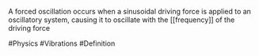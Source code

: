 A forced oscillation occurs when a sinusoidal driving force is applied to an oscillatory system, causing it to oscillate with the [[frequency]] of the driving force

#Physics #Vibrations #Definition